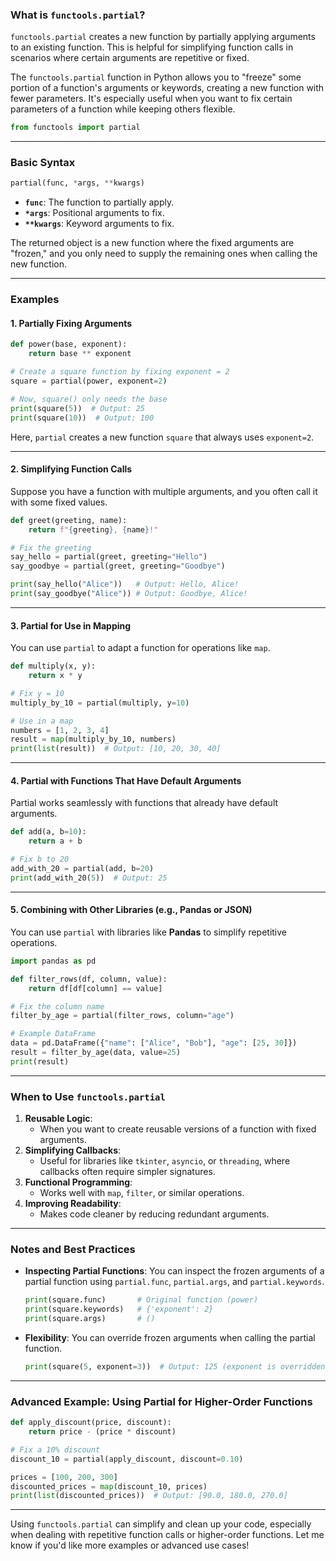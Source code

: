 ### **What is `functools.partial`?**
`functools.partial` creates a new function by partially applying arguments to an existing function. This is helpful for simplifying function calls in scenarios where certain arguments are repetitive or fixed.

The `functools.partial` function in Python allows you to "freeze" some portion of a function's arguments or keywords, creating a new function with fewer parameters. It's especially useful when you want to fix certain parameters of a function while keeping others flexible.

```python
from functools import partial
```

---

### **Basic Syntax**
```python
partial(func, *args, **kwargs)
```

- **`func`**: The function to partially apply.
- **`*args`**: Positional arguments to fix.
- **`**kwargs`**: Keyword arguments to fix.

The returned object is a new function where the fixed arguments are "frozen," and you only need to supply the remaining ones when calling the new function.

---

### **Examples**

#### **1. Partially Fixing Arguments**
```python
def power(base, exponent):
    return base ** exponent

# Create a square function by fixing exponent = 2
square = partial(power, exponent=2)

# Now, square() only needs the base
print(square(5))  # Output: 25
print(square(10))  # Output: 100
```

Here, `partial` creates a new function `square` that always uses `exponent=2`.

---

#### **2. Simplifying Function Calls**
Suppose you have a function with multiple arguments, and you often call it with some fixed values.

```python
def greet(greeting, name):
    return f"{greeting}, {name}!"

# Fix the greeting
say_hello = partial(greet, greeting="Hello")
say_goodbye = partial(greet, greeting="Goodbye")

print(say_hello("Alice"))   # Output: Hello, Alice!
print(say_goodbye("Alice")) # Output: Goodbye, Alice!
```

---

#### **3. Partial for Use in Mapping**
You can use `partial` to adapt a function for operations like `map`.

```python
def multiply(x, y):
    return x * y

# Fix y = 10
multiply_by_10 = partial(multiply, y=10)

# Use in a map
numbers = [1, 2, 3, 4]
result = map(multiply_by_10, numbers)
print(list(result))  # Output: [10, 20, 30, 40]
```

---

#### **4. Partial with Functions That Have Default Arguments**
Partial works seamlessly with functions that already have default arguments.

```python
def add(a, b=10):
    return a + b

# Fix b to 20
add_with_20 = partial(add, b=20)
print(add_with_20(5))  # Output: 25
```

---

#### **5. Combining with Other Libraries (e.g., Pandas or JSON)**
You can use `partial` with libraries like **Pandas** to simplify repetitive operations.

```python
import pandas as pd

def filter_rows(df, column, value):
    return df[df[column] == value]

# Fix the column name
filter_by_age = partial(filter_rows, column="age")

# Example DataFrame
data = pd.DataFrame({"name": ["Alice", "Bob"], "age": [25, 30]})
result = filter_by_age(data, value=25)
print(result)
```

---

### **When to Use `functools.partial`**
1. **Reusable Logic**:
   - When you want to create reusable versions of a function with fixed arguments.
2. **Simplifying Callbacks**:
   - Useful for libraries like `tkinter`, `asyncio`, or `threading`, where callbacks often require simpler signatures.
3. **Functional Programming**:
   - Works well with `map`, `filter`, or similar operations.
4. **Improving Readability**:
   - Makes code cleaner by reducing redundant arguments.

---

### **Notes and Best Practices**
- **Inspecting Partial Functions**:
   You can inspect the frozen arguments of a partial function using `partial.func`, `partial.args`, and `partial.keywords`.

   ```python
   print(square.func)       # Original function (power)
   print(square.keywords)   # {'exponent': 2}
   print(square.args)       # ()
   ```

- **Flexibility**:
   You can override frozen arguments when calling the partial function.
   ```python
   print(square(5, exponent=3))  # Output: 125 (exponent is overridden)
   ```

---

### **Advanced Example: Using Partial for Higher-Order Functions**

```python
def apply_discount(price, discount):
    return price - (price * discount)

# Fix a 10% discount
discount_10 = partial(apply_discount, discount=0.10)

prices = [100, 200, 300]
discounted_prices = map(discount_10, prices)
print(list(discounted_prices))  # Output: [90.0, 180.0, 270.0]
```

---

Using `functools.partial` can simplify and clean up your code, especially when dealing with repetitive function calls or higher-order functions. Let me know if you'd like more examples or advanced use cases!

